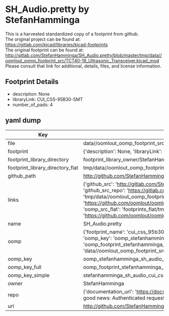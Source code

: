 # SH_Audio.pretty by StefanHamminga  
This is a harvested standardized copy of a footprint from github.  
The original project can be found at:  
https://gitlab.com/kicad/libraries/kicad-footprints  
The original footprint can be found at:
http://gitlab.com/StefanHamminga/SH_Audio.pretty/blob/master/tmp/data//oomlout_oomp_footprint_src/TCT40-18_Ultrasonic_Transceiver.kicad_mod
Please consult that link for additional, details, files, and license information.  
## Footprint Details
* description: None  
* libraryLink: CUI_CSS-95B30-SMT  
* number_of_pads: 4  
## yaml dump  
| Key | Value |  
| --- | --- |  
| file | data//oomlout_oomp_footprint_src/SH_Audio.pretty/CUI_CSS-95B30-SMT.kicad_mod |  
| footprint | {'description': None, 'libraryLink': 'CUI_CSS-95B30-SMT', 'number_of_pads': 4} |  
| footprint_library_directory | footprint_library_owner/StefanHamminga_SH_Audio.pretty |  
| footprint_library_directory_flat | tmp/data//oomlout_oomp_footprint_src/footprints_flat/stefanhamminga_sh_audio_cui_css_95b30_smt/working |  
| github_path | http://github.com/StefanHamminga/SH_Audio.pretty/blob/master/tmp/data//oomlout_oomp_footprint_src/CUI_CSS-95B30-SMT.kicad_mod |  
| links | {'github_src': 'http://gitlab.com/StefanHamminga/SH_Audio.pretty/blob/master/tmp/data//oomlout_oomp_footprint_src/TCT40-18_Ultrasonic_Transceiver.kicad_mod', 'github_src_repo': 'https://gitlab.com/kicad/libraries/kicad-footprints', 'oomp_bot': 'tmp/data//oomlout_oomp_footprint_src/footprints/stefanhamminga_sh_audio_cui_css_95b30_smt/working', 'oomp_bot_github': 'https://github.com/oomlout/oomlout_oomp_footprint_bot/tree/main/tmp/data//oomlout_oomp_footprint_src/footprints/stefanhamminga_sh_audio_cui_css_95b30_smt/working', 'oomp_src_flat': 'footprints_flat/tmp/data//oomlout_oomp_footprint_src/footprints_flat/stefanhamminga_sh_audio_cui_css_95b30_smt/working', 'oomp_src_flat_github': 'https://github.com/oomlout/oomlout_oomp_footprint_src/tree/main/tmp/data//oomlout_oomp_footprint_src/footprints_flat/stefanhamminga_sh_audio_cui_css_95b30_smt/working'} |  
| name | SH_Audio.pretty |  
| oomp | {'footprint_name': 'cui_css_95b30_smt', 'library_name': 'sh_audio', 'md5': '1c5fda4b871f34754b9b7ef3916b2caf', 'md5_10': '1c5fda4b87', 'md5_5': '1c5fd', 'md5_6': '1c5fda', 'oomp_key': 'oomp_stefanhamminga_sh_audio_cui_css_95b30_smt', 'oomp_key_extra': 'oomp_footprint_stefanhamminga_sh_audio_cui_css_95b30_smt', 'oomp_key_full': 'oomp_footprint_stefanhamminga_sh_audio_cui_css_95b30_smt_1c5fda', 'oomp_key_simple': 'stefanhamminga_sh_audio_cui_css_95b30_smt', 'original_filename': 'data//oomlout_oomp_footprint_src/SH_Audio.pretty/CUI_CSS-95B30-SMT.kicad_mod', 'owner_name': 'stefanhamminga'} |  
| oomp_key | oomp_stefanhamminga_sh_audio_cui_css_95b30_smt |  
| oomp_key_full | oomp_footprint_stefanhamminga_sh_audio_cui_css_95b30_smt |  
| oomp_key_simple | stefanhamminga_sh_audio_cui_css_95b30_smt |  
| owner | StefanHamminga |  
| repo | {'documentation_url': 'https://docs.github.com/rest/overview/resources-in-the-rest-api#rate-limiting', 'message': "API rate limit exceeded for 84.66.142.224. (But here's the good news: Authenticated requests get a higher rate limit. Check out the documentation for more details.)"} |  
| url | http://github.com/StefanHamminga/SH_Audio.pretty |  

